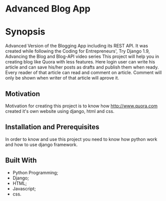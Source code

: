 # Advanced Blog App
Synopsis
========
Advanced Version of the Blogging App including its REST API. It was created while following the Coding for Entrepreneurs', Try Django 1.9, Advancing the Blog and Blog-API video series
This project will help you in creating blog like Quora with less features. Here login user can write his article and can save his/her posts as drafts and publish them when ready. Every reader of that article can read and comment on article. Comment will only be shown when writer of that article will aprove it.

Motivation
----------
Motivation for creating this project is to know how http://www.quora.com created it's own website using django, html and css.

Installation and Prerequisites
------------------------------
In order to know and use this project you need to know how python work and how to use django framework.

Built With
----------
* Python Programming;
* Django;
* HTML;
* Javascript;
* css.

